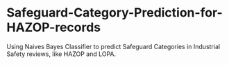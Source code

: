 # Safeguard-Category-Prediction-for-HAZOP-records
Using Naives Bayes Classifier to predict Safeguard Categories in Industrial Safety reviews, like HAZOP and LOPA.
